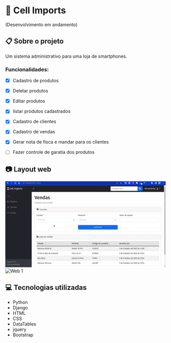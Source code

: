 # :iphone: Cell Imports

(Desenvolvimento em andamento)

## :clipboard: Sobre o projeto

Um sistema administrativo para uma loja de smartphones.

### Funcionalidades:
- [x] Cadastro de produtos
- [x] Deletar produtos
- [x] Editar produtos
- [x] listar produtos cadastrados
- [x] Cadastro de clientes
- [x] Cadastro de vendas
- [x] Gerar nota de fisca e mandar para os clientes
- [ ] Fazer controle de garatia dos produtos


## :camera: Layout web
![Web 1](https://github.com/Werberty/cell-imports/blob/0ca4407db42259a2587c47f8da3b5e39c3ae29cb/assets/cell-imports-4.gif)
![Web 1](https://github.com/Werberty/cell-imports/blob/9fde2da1c14f551fc4f28d00c51d8b60de4ae7c0/assets/cell-imports-6.gif)


## :computer: Tecnologias utilizadas
- Python
- Django
- HTML
- CSS
- DataTables
- jquery
- Bootstrap
